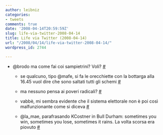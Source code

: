 ```yaml
---
author: leibniz
categories:
- tweets
comments: true
date: '2008-04-14T20:59:59Z'
slug: life-via-twitter-2008-04-14
title: Life via Twitter (2008-04-14)
url: "/2008/04/14/life-via-twitter-2008-04-14/"
wordpress_id: 2744

---
```

* @brodo ma come fai coi sampietrini? Voli? [#](http://twitter.com/leibniz/statuses/788819271)

	
  * se qualcuno, tipo @mafe, si fa le orecchiette con la bottarga alla 16.45 vuol dire che sono saltati tutti gli schemi [#](http://twitter.com/leibniz/statuses/788889567)

	
  * ma nessuno pensa ai poveri radicali? [#](http://twitter.com/leibniz/statuses/788938069)

	
  * vabbè, mi sembra evidente che il sistema elettorale non è poi così malfunzionante come si diceva [#](http://twitter.com/leibniz/statuses/789045047)

	
  * @la_mae, parafrasando KCostner in Bull Durham: sometimes you win, sometimes you lose, sometimes it rains. La volta scorsa era piovuto [#](http://twitter.com/leibniz/statuses/789063048)


